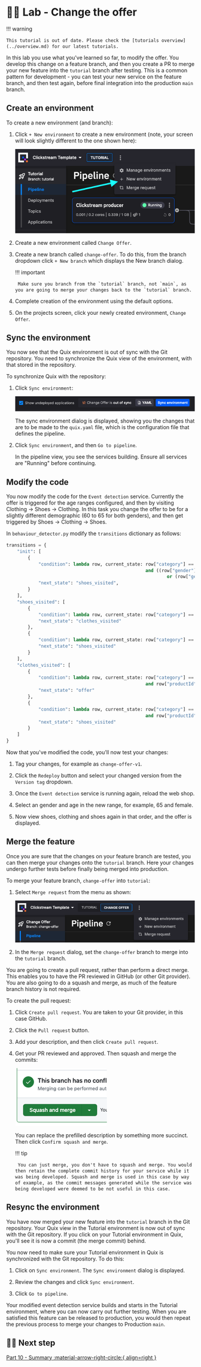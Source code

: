 # 👩‍🔬 Lab - Change the offer

!!! warning

    This tutorial is out of date. Please check the [tutorials overview](../overview.md) for our latest tutorials.

In this lab you use what you've learned so far, to modify the offer. You develop this change on a feature branch, and then you create a PR to merge your new feature into the `tutorial` branch after testing. This is a common pattern for development - you can test your new service on the feature branch, and then test again, before final integration into the production `main` branch.

## Create an environment

To create a new environment (and branch):

1. Click `+ New environment` to create a new environment (note, your screen will look slightly different to the one shown here):

    ![New environment](./images/new-environment.png)

2. Create a new environment called `Change Offer`.

3. Create a new branch called `change-offer`. To do this, from the branch dropdown click `+ New branch` which displays the New branch dialog.

    !!! important

        Make sure you branch from the `tutorial` branch, not `main`, as you are going to merge your changes back to the `tutorial` branch.

4. Complete creation of the environment using the default options.

5. On the projects screen, click your newly created environment, `Change Offer`.

## Sync the environment

You now see that the Quix environment is out of sync with the Git repository. You need to synchronize the Quix view of the environment, with that stored in the repository. 

To synchronize Quix with the repository:

1. Click `Sync environment`:

    ![Sync environment](./images/sync-environment.png)

    The sync environment dialog is displayed, showing you the changes that are to be made to the `quix.yaml` file, which is the configuration file that defines the pipeline.

2. Click `Sync environment`, and then `Go to pipeline`. 

    In the pipeline view, you see the services building. Ensure all services are "Running" before continuing.

## Modify the code

You now modify the code for the `Event detection` service. Currently the offer is triggered for the age ranges configured, and then by visiting Clothing -> Shoes -> Clothing. In this task you change the offer to be for a slightly different demographic (60 to 65 for both genders), and then get triggered by Shoes -> Clothing -> Shoes.

In `behaviour_detector.py` modify the `transitions` dictionary as follows:

``` python
transitions = {
    "init": [
        {
            "condition": lambda row, current_state: row["category"] == "shoes"
                                                    and ((row["gender"] == "M" and 60 <= row["age"] <= 65)
                                                            or (row["gender"] == "F" and 60 <= row["age"] <= 65)),
            "next_state": "shoes_visited",
        }
    ],
    "shoes_visited": [
        {
            "condition": lambda row, current_state: row["category"] == "clothing",
            "next_state": "clothes_visited"
        },
        {
            "condition": lambda row, current_state: row["category"] == "shoes",
            "next_state": "shoes_visited"
        }
    ],
    "clothes_visited": [
        {
            "condition": lambda row, current_state: row["category"] == "shoes"
                                                    and row["productId"] != current_state["rows"][0]["productId"],
            "next_state": "offer"
        },
        {
            "condition": lambda row, current_state: row["category"] == "shoes"
                                                    and row["productId"] == current_state["rows"][0]["productId"],
            "next_state": "shoes_visited"
        }
    ]
}
```

Now that you've modified the code, you'll now test your changes:

1. Tag your changes, for example as `change-offer-v1`.

2. Click the `Redeploy` button and select your changed version from the `Version tag` dropdown.

3. Once the `Event detection` service is running again, reload the web shop. 

4. Select an gender and age in the new range, for example, 65 and female.

5. Now view shoes, clothing and shoes again in that order, and the offer is displayed.

## Merge the feature

Once you are sure that the changes on your feature branch are tested, you can then merge your changes onto the `tutorial` branch. Here your changes undergo further tests before finally being merged into production. 

To merge your feature branch, `change-offer` into `tutorial`:

1. Select `Merge request` from the menu as shown:

    ![Merge request menu](./images/merge-request-menu.png)

2. In the `Merge request` dialog, set the `change-offer` branch to merge into the `tutorial` branch.

You are going to create a pull request, rather than perform a direct merge. This enables you to have the PR reviewed in GitHub (or other Git provider). You are also going to do a squash and merge, as much of the feature branch history is not required.

To create the pull request:

1. Click `Create pull request`. You are taken to your Git provider, in this case GitHub.

2. Click the `Pull request` button.

3. Add your description, and then click `Create pull request`.

4. Get your PR reviewed and approved. Then squash and merge the commits:

    ![Squash and merge](./images/squash-and-merge.png)

    You can replace the prefilled description by something more succinct. Then click `Confirm squash and merge`.

    !!! tip

        You can just merge, you don't have to squash and merge. You would then retain the complete commit history for your service while it was being developed. Squash and merge is used in this case by way of example, as the commit messages generated while the service was being developed were deemed to be not useful in this case.

## Resync the environment

You have now merged your new feature into the `tutorial` branch in the Git repository. Your Quix view in the Tutorial environment is now out of sync with the Git repository. If you click on your Tutorial environment in Quix, you'll see it is now a commit (the merge commit) behind.

You now need to make sure your Tutorial environment in Quix is synchronized with the Git repository. To do this:

1. Click on `Sync environment`. The `Sync environment` dialog is displayed.

2. Review the changes and click `Sync environment`.

3. Click `Go to pipeline`.

Your modified event detection service builds and starts in the Tutorial environment, where you can now carry out further testing. When you are satisfied this feature can be released to production, you would then repeat the previous process to merge your changes to Production `main`.

## 🏃‍♀️ Next step

[Part 10 - Summary :material-arrow-right-circle:{ align=right }](summary.md)
 


